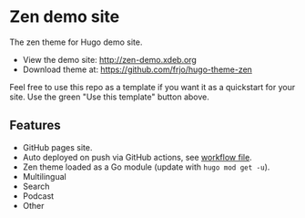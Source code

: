 # Zen demo site

The zen theme for Hugo demo site.

* View the demo site: <http://zen-demo.xdeb.org>
* Download theme at: <https://github.com/frjo/hugo-theme-zen>

Feel free to use this repo as a template if you want it as a quickstart for your site. Use the green "Use this template" button above.

## Features

* GitHub pages site.
* Auto deployed on push via GitHub actions, see [workflow file](https://github.com/frjo/zen-demo/blob/main/.github/workflows/pages.yaml).
* Zen theme loaded as a Go module (update with `hugo mod get -u`).
* Multilingual
* Search
* Podcast
* Other
